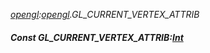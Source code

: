 _[opengl](../../modules/opengl/opengl-module.md):[opengl](../../modules/opengl/opengl-module.md).GL\_CURRENT\_VERTEX\_ATTRIB_
##### Const GL\_CURRENT\_VERTEX\_ATTRIB:[Int](../../modules/wonkey/wonkey-types-int.md)

